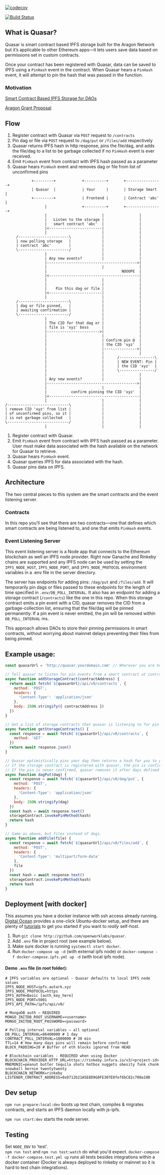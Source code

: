 [![codecov](https://codecov.io/gh/openworklabs/quasar/branch/primary/graph/badge.svg)](https://codecov.io/gh/openworklabs/quasar)

[![Build Status](https://travis-ci.org/openworklabs/quasar.svg?branch=primary)](https://travis-ci.org/openworklabs/quasar)

## What is Quasar?

Quasar is smart contract based IPFS storage built for the Aragon Network but it’s applicable to other Ethereum apps—it lets users save data based on permissions set in custom contracts.

Once your contract has been registered with Quasar, data can be saved to IPFS using a `PinHash` event in the contract. When Quasar hears a `PinHash` event, it will attempt to pin the hash that was passed in the function.

### Motivation

[Smart Contract Based IPFS Storage for DAOs](https://medium.com/open-work-labs/smart-contract-based-ipfs-storage-for-daos-39c145f3042d)

[Aragon Grant Proposal](https://github.com/aragon/flock/blob/master/teams/Autark/2019_ANV-3.md#08---facilitating-smart-contract-based-ipfs-pinning)

## Flow

1. Register contract with Quasar via `POST` request to `/contracts`
2. Pin dag or file via `POST` request to `/dag/put` or `/files/add` respectively
3. Quasar returns IPFS hash in http response, pins the file/dag, and adds the file/dag to a list to be garbage collected if no `PinHash` event is ever received.
4. Emit `PinHash` event from contract with IPFS hash passed as a parameter
5. Quasar hears `PinHash` event and removes dag or file from list of unconfirmed pins

```
            +---------+            +----------+       +----------------+
            | Quasar  |            | Your     |       | Storage Smart  |
            +---------+            | Frontend |       | Contract 'abc' |
                  |                +----------+       +----------------+
                  |                         |                |
                  |   Listen to the storage |                |
                  |   smart contract 'abc'  |                |
                  |<------------------------|                |
                  |                         |                |
     /-----------------------\              |                |
     | now polling storage   |              |                |
     | contract 'abc'        |              |                |
     \-----------------------/              |                |
                  |                         |                |
                  | Any new events?         |                |
                  |----------------------------------------->|
                  |                         |                |
                  |                                  NOOOPE  |
                  |<-----------------------------------------|
                  |                         |                |
                  |                         |                |
                  |    Pin this dag or file |                |
                  |<------------------------|                |
                  |                         |                |
     /-----------------------\              |                |
     | dag or file pinned,   |              |                |
     | awaiting confirmation |              |                |
     \-----------------------/              |                |
                  |                         |                |
                  | The CID for that dag or |                |
                  | file is 'xyz' boss      |                |
                  |------------------------>|                |
                  |                         |                |
                  |                         | Confirm pin @  |
                  |                         | the CID 'xyz'  |
                  |                         |--------------->|
                  |                         |                |
                  |                         |      /----------------\
                  |                         |      | NEW EVENT: Pin |
                  |                         |      | the CID 'xyz'  |
                  |                         |      \----------------/
                  |                         |                |
                  | Any new events?         |                |
                  |----------------------------------------->|
                  |                         |                |
                  |           confirm pinning the CID 'xyz'  |
                  |<-----------------------------------------|
                  |                         |                |
/----------------------------\              |                |
| remove CID 'xyz' from list |              |                |
| of unconfirmed pins, so it |              |                |
| is not garbage collected   |              |                |
\----------------------------/              |                |
                  |                         |                |
```

1. Register contract with Quasar.
2. Emit `PinHash` event from contract with IPFS hash passed as a parameter. User must make data associated with the hash available on the network for Quasar to retrieve.
3. Quasar hears `PinHash` event.
4. Quasar queries IPFS for data associated with the hash.
5. Quasar pins data on IPFS.

## Architecture

The two central pieces to this system are the smart contracts and the event listening server.

### Contracts

In this repo you’ll see that there are two contracts—one that defines which smart contracts are being listened to, and one that emits `PinHash` events.

### Event Listening Server

This event listening server is a Node app that connects to the Ethereum blockchain as well an IPFS node provider. Right now Ganache and Rinkeby chains are supported and any IPFS node can be used by setting the `IPFS_NODE_HOST`, `IPFS_NODE_PORT`, and `IPFS_NODE_PROTOCOL` environment variables in a .env file in the server directory.

The server has endpoints for adding pins: `/dag/put` and `/files/add`. It will temporarily pin dags or files passed to these endpoints for the length of time specified in `.env/DB_POLL_INTERVAL`. It also has an endpoint for adding a storage contract (`/contracts`) like the one in this repo. When this storage contract emits a pin event with a CID, quasar removes the CID from a garbage-collection list, ensuring that the file/dag will be pinned permanently. If a pin event is never emitted, the pin will be removed within `DB_POLL_INTERVAL` ms.

This approach allows DAOs to store their pinning permissions in smart contracts, without worrying about mainnet delays preventing their files from being pinned.

## Example usage:

```javascript
const quasarUrl = 'http://quasar.yourdomain.com' // Wherever you are hosting the server.

// Tell quasar to listen for pin events from a smart contract at contractAddress.
async function addStorageContract(contractAddress) {
  return await fetch(`${quasarUrl}/api/v0/contracts`, {
    method: 'POST',
    headers: {
      'Content-Type': 'application/json'
    },
    body: JSON.stringify({ contractAddress })
  })
}

// Get a list of storage contracts that quasar is listening to for pin events.
async function getStorageContracts() {
  const response = await fetch(`${quasarUrl}/api/v0/contracts`, {
    method: 'GET'
  })
  return await response.json()
}

// Quasar optimistically pins your dag then returns a hash for you to pass to a storage contract.
// If the storage contract is registered with quasar, the pin is confirmed.
// If the pin is never confirmed, quasar removes it after days defined in TTL envirionment variable.
async function dagPut(dag) {
  const response = await fetch(`${quasarUrl}/api/v0/dag/put`, {
    method: 'POST',
    headers: {
      'Content-Type': 'application/json'
    },
    body: JSON.stringify(dag)
  })
  const hash = await response.text()
  storageContract.invokePinMethod(hash)
  return hash
}

// Same as above, but files instead of dags.
async function addFile(file) {
  const response = await fetch(`${quasarUrl}/api/v0/files/add`, {
    method: 'POST',
    headers: {
      'Content-Type': 'multipart/form-data'
    },
    file
  })
  const hash = await response.text()
  storageContract.invokePinMethod(hash)
  return hash
}
```

## Deployment [with docker]

This assumes you have a docker instance with ssh access already running. [Digital Ocean](https://marketplace.digitalocean.com/apps/docker) provides a one-click Ubuntu-docker setup, and there are plenty of [tutorials](https://www.linux.com/tutorials/how-install-and-use-docker-linux/) to get you started if you want to _really_ self-host.

1. Run `git clone http://github.com/openworklabs/quasar`.
2. Add `.env` file in project root (see example below).
3. Make sure docker is running `systemctl start docker`.
4. Run `docker-compose up -d` (with external ipfs node) or `docker-compose -f docker-compose.ipfs.yml up -d` (with local ipfs node).

#### Demo `.env` file (in root folder):

```
# IPFS variables are optional - Quasar defaults to local IPFS node values
IPFS_NODE_HOST=ipfs.autark.xyz
IPFS_NODE_PROTOCOL=https
IPFS_AUTH=Basic [auth_key_here]
IPFS_NODE_PORT=5001
IPFS_API_PATH=/ipfs/api/v0/

# MongoDB auth — REQUIRED
MONGO_INITDB_ROOT_USERNAME=<username>
MONGO_INITDB_ROOT_PASSWORD=<password>

# Polling interval variables — all optional
DB_POLL_INTERVAL=86400000 # 1 day
CONTRACT_POLL_INTERVAL=1800000 # 30 min
TTL=14 # How many days pins will remain before confirmed
BLOCK_PADDING=20 # Buffer of eth blocks ignored from HEAD

# Blockchain variables - REQUIRED when using Docker
BLOCKCHAIN_PROVIDER_HTTP_URL=https://rinkeby.infura.io/v3/<project-id>
MNEMONIC=peanut butter tequila shots hotbox nuggets obesity funk chunk snowball bernie twentytwenty
BLOCKCHAIN_NETWORK=rinkeby
LISTENER_CONTRACT_ADDRESS=0xD712b21A5E8D9G0FE307E0fef6bC82c700a10D
```

## Dev setup

`npm run prepare:local:dev` boots up test chain, compiles & migrates contracts, and starts an IPFS daemon locally with js-ipfs.
<br />

`npm run start:dev` starts the node server.

## Testing

Set `NODE_ENV` to 'test'.
<br />
`npm run test` and `npm run test:watch` do what you'd expect.
`docker-compose -f docker-compose.test.yml up` runs all tests besides integrations within a docker container (Docker is always deployed to rinkeby or mainnet so it is hard to test chain integrations).
